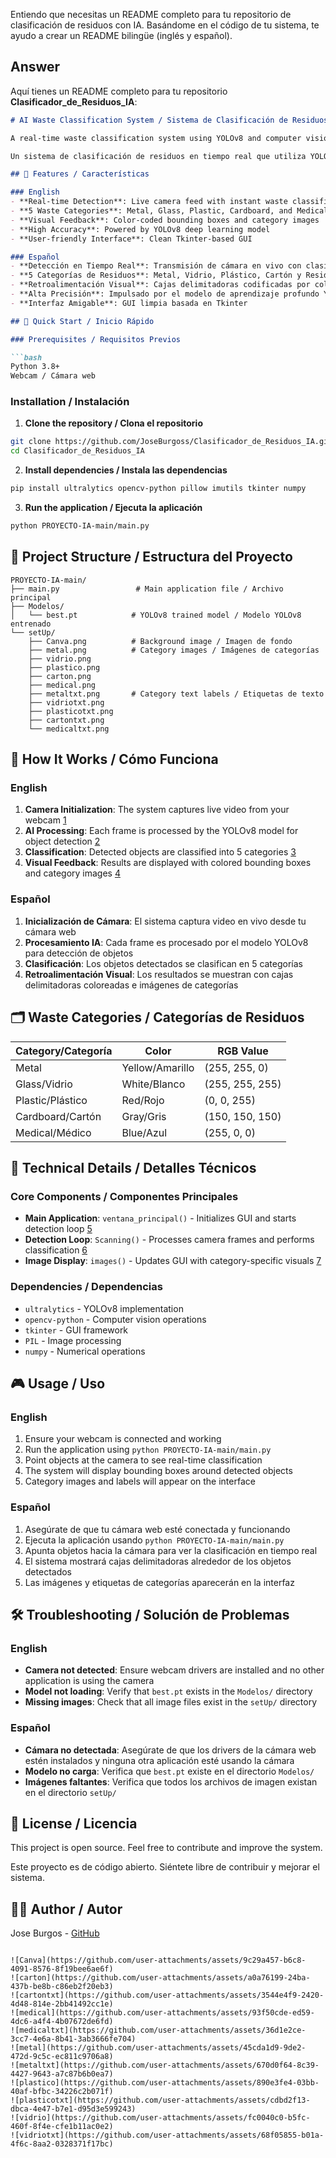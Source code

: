 Entiendo que necesitas un README completo para tu repositorio de clasificación de residuos con IA. Basándome en el código de tu sistema, te ayudo a crear un README bilingüe (inglés y español).

## Answer

Aquí tienes un README completo para tu repositorio **Clasificador_de_Residuos_IA**:

```markdown
# AI Waste Classification System / Sistema de Clasificación de Residuos con IA

A real-time waste classification system using YOLOv8 and computer vision to identify and categorize different types of waste materials.

Un sistema de clasificación de residuos en tiempo real que utiliza YOLOv8 y visión por computadora para identificar y categorizar diferentes tipos de materiales de desecho.

## 🌟 Features / Características

### English
- **Real-time Detection**: Live camera feed with instant waste classification
- **5 Waste Categories**: Metal, Glass, Plastic, Cardboard, and Medical waste
- **Visual Feedback**: Color-coded bounding boxes and category images
- **High Accuracy**: Powered by YOLOv8 deep learning model
- **User-friendly Interface**: Clean Tkinter-based GUI

### Español
- **Detección en Tiempo Real**: Transmisión de cámara en vivo con clasificación instantánea
- **5 Categorías de Residuos**: Metal, Vidrio, Plástico, Cartón y Residuos médicos
- **Retroalimentación Visual**: Cajas delimitadoras codificadas por colores e imágenes de categorías
- **Alta Precisión**: Impulsado por el modelo de aprendizaje profundo YOLOv8
- **Interfaz Amigable**: GUI limpia basada en Tkinter

## 🚀 Quick Start / Inicio Rápido

### Prerequisites / Requisitos Previos

```bash
Python 3.8+
Webcam / Cámara web
```

### Installation / Instalación

1. **Clone the repository / Clona el repositorio**
```bash
git clone https://github.com/JoseBurgoss/Clasificador_de_Residuos_IA.git
cd Clasificador_de_Residuos_IA
```

2. **Install dependencies / Instala las dependencias**
```bash
pip install ultralytics opencv-python pillow imutils tkinter numpy
```

3. **Run the application / Ejecuta la aplicación**
```bash
python PROYECTO-IA-main/main.py
```

## 📁 Project Structure / Estructura del Proyecto

```
PROYECTO-IA-main/
├── main.py                 # Main application file / Archivo principal
├── Modelos/
│   └── best.pt            # YOLOv8 trained model / Modelo YOLOv8 entrenado
└── setUp/
    ├── Canva.png          # Background image / Imagen de fondo
    ├── metal.png          # Category images / Imágenes de categorías
    ├── vidrio.png
    ├── plastico.png
    ├── carton.png
    ├── medical.png
    ├── metaltxt.png       # Category text labels / Etiquetas de texto
    ├── vidriotxt.png
    ├── plasticotxt.png
    ├── cartontxt.png
    └── medicaltxt.png
```

## 🎯 How It Works / Cómo Funciona

### English
1. **Camera Initialization**: The system captures live video from your webcam [1](#0-0) 
2. **AI Processing**: Each frame is processed by the YOLOv8 model for object detection [2](#0-1) 
3. **Classification**: Detected objects are classified into 5 categories [3](#0-2) 
4. **Visual Feedback**: Results are displayed with colored bounding boxes and category images [4](#0-3) 

### Español
1. **Inicialización de Cámara**: El sistema captura video en vivo desde tu cámara web
2. **Procesamiento IA**: Cada frame es procesado por el modelo YOLOv8 para detección de objetos
3. **Clasificación**: Los objetos detectados se clasifican en 5 categorías
4. **Retroalimentación Visual**: Los resultados se muestran con cajas delimitadoras coloreadas e imágenes de categorías

## 🗂️ Waste Categories / Categorías de Residuos

| Category/Categoría | Color | RGB Value |
|-------------------|-------|-----------|
| Metal | Yellow/Amarillo | (255, 255, 0) |
| Glass/Vidrio | White/Blanco | (255, 255, 255) |
| Plastic/Plástico | Red/Rojo | (0, 0, 255) |
| Cardboard/Cartón | Gray/Gris | (150, 150, 150) |
| Medical/Médico | Blue/Azul | (255, 0, 0) |

## 🔧 Technical Details / Detalles Técnicos

### Core Components / Componentes Principales

- **Main Application**: `ventana_principal()` - Initializes GUI and starts detection loop [5](#0-4) 
- **Detection Loop**: `Scanning()` - Processes camera frames and performs classification [6](#0-5) 
- **Image Display**: `images()` - Updates GUI with category-specific visuals [7](#0-6) 

### Dependencies / Dependencias

- `ultralytics` - YOLOv8 implementation
- `opencv-python` - Computer vision operations
- `tkinter` - GUI framework
- `PIL` - Image processing
- `numpy` - Numerical operations

## 🎮 Usage / Uso

### English
1. Ensure your webcam is connected and working
2. Run the application using `python PROYECTO-IA-main/main.py`
3. Point objects at the camera to see real-time classification
4. The system will display bounding boxes around detected objects
5. Category images and labels will appear on the interface

### Español
1. Asegúrate de que tu cámara web esté conectada y funcionando
2. Ejecuta la aplicación usando `python PROYECTO-IA-main/main.py`
3. Apunta objetos hacia la cámara para ver la clasificación en tiempo real
4. El sistema mostrará cajas delimitadoras alrededor de los objetos detectados
5. Las imágenes y etiquetas de categorías aparecerán en la interfaz

## 🛠️ Troubleshooting / Solución de Problemas

### English
- **Camera not detected**: Ensure webcam drivers are installed and no other application is using the camera
- **Model not loading**: Verify that `best.pt` exists in the `Modelos/` directory
- **Missing images**: Check that all image files exist in the `setUp/` directory

### Español
- **Cámara no detectada**: Asegúrate de que los drivers de la cámara web estén instalados y ninguna otra aplicación esté usando la cámara
- **Modelo no carga**: Verifica que `best.pt` existe en el directorio `Modelos/`
- **Imágenes faltantes**: Verifica que todos los archivos de imagen existan en el directorio `setUp/`

## 📄 License / Licencia

This project is open source. Feel free to contribute and improve the system.

Este proyecto es de código abierto. Siéntete libre de contribuir y mejorar el sistema.

## 👨‍💻 Author / Autor

Jose Burgos - [GitHub](https://github.com/JoseBurgoss)
```

![Canva](https://github.com/user-attachments/assets/9c29a457-b6c8-4091-8576-8f19bee6ae6f)
![carton](https://github.com/user-attachments/assets/a0a76199-24ba-437b-be8b-c86eb2f20eb3)
![cartontxt](https://github.com/user-attachments/assets/3544e4f9-2420-4d48-814e-2bb41492cc1e)
![medical](https://github.com/user-attachments/assets/93f50cde-ed59-4dc6-a4f4-4b07672de6fd)
![medicaltxt](https://github.com/user-attachments/assets/36d1e2ce-3cc7-4e6a-8b41-3ab3666fe704)
![metal](https://github.com/user-attachments/assets/45cda1d9-9de2-472d-9c5c-ec811c9706a8)
![metaltxt](https://github.com/user-attachments/assets/670d0f64-8c39-4427-9643-a7c87b6b0ea7)
![plastico](https://github.com/user-attachments/assets/890e3fe4-03bb-40af-bfbc-34226c2b071f)
![plasticotxt](https://github.com/user-attachments/assets/cdbd2f13-dbca-4e47-b7e1-d95d3e599243)
![vidrio](https://github.com/user-attachments/assets/fc0040c0-b5fc-460f-8f4e-cfe1b11ac0e2)
![vidriotxt](https://github.com/user-attachments/assets/68f05855-b01a-4f6c-8aa2-0328371f17bc)
